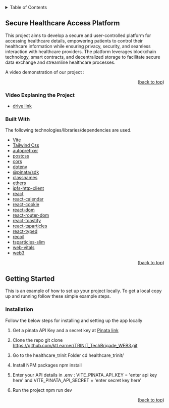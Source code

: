 <a name="readme-top"></a>

<!-- TABLE OF CONTENTS -->
<details>
  <summary>Table of Contents</summary>
  <ol>
    <li>
      <a href="#about-the-project">About</a>
      <ul>
        <li><a href="#built-with">Built With</a></li>
      </ul>
    </li>
    <li>
      <a href="#getting-started">Getting Started</a>
      <ul>
        <li><a href="#installation">Installation</a></li>
      </ul>
    </li>

  </ol>
</details>



<!-- ABOUT THE PROJECT -->
##  Secure Healthcare Access Platform



This project aims to develop a secure and user-controlled platform for accessing healthcare details, empowering patients to control their healthcare information while ensuring privacy, security, and seamless interaction with healthcare providers. The platform leverages blockchain technology, smart contracts, and decentralized storage to facilitate secure data exchange and streamline healthcare processes.

A video demonstration of our project : 

<p align="right">(<a href="#readme-top">back to top</a>)</p>

### Video Explaning the Project
- [drive link](https://drive.google.com/drive/folders/1S43WlQKL9wnVXQIzN-5oUjcZFvougJWI?usp=sharing)

### Built With

The following technologies/libraries/dependencies are used.

- [Vite](https://vitejs.dev/)
- [Tailwind Css](https://tailwindcss.com/)
- [autoprefixer](https://www.npmjs.com/package/autoprefixer)
- [postcss](https://www.npmjs.com/package/postcss)
- [cors](https://www.npmjs.com/package/dotenv)
- [dotenv](https://www.npmjs.com/package/dotenv)
- [@pinata/sdk](https://www.npmjs.com/package/@pinata/sdk)
- [classnames](https://www.npmjs.com/package/classnames)
- [ethers](https://www.npmjs.com/package/ethers)
- [ipfs-http-client](https://www.npmjs.com/package/ipfs-http-client)
- [react](https://www.npmjs.com/package/react)
- [react-calendar](https://www.npmjs.com/package/react-calendar)
- [react-cookie](https://www.npmjs.com/package/react-cookie)
- [react-dom](<https://www.npmjs.com/package/react-dom>)
- [react-router-dom](https://www.npmjs.com/package/react-router-dom)
- [react-toastify](https://www.npmjs.com/package/react-toastify)
- [react-tsparticles](https://www.npmjs.com/package/react-tsparticles)
- [react-typed](https://www.npmjs.com/package/react-typed)
- [recoil](https://www.npmjs.com/package/recoil)
- [tsparticles-slim](https://www.npmjs.com/package/tsparticles-slim)
- [web-vitals](https://www.npmjs.com/package/web-vitals)
- [web3](https://web3js.readthedocs.io/)

<p align="right">(<a href="#readme-top">back to top</a>)</p>


<!-- GETTING STARTED -->
## Getting Started

This is an example of how to set up your project locally.
To get a local copy up and running follow these simple example steps.



### Installation

Follow the below steps for installing and setting up the app locally

1. Get a pinata API Key and a secret key at [Pinata link](https://www.pinata.cloud/)

2. Clone the repo
   git clone https://github.com/ktLearner/TRINIT_TechBrigade_WEB3.git
   
3.  Go to the healthcare_trinit Folder
    cd healthcare_trinit/

4. Install NPM packages
   npm install
   
5. Enter your API details in .env :
   VITE_PINATA_API_KEY = 'enter api key here' and
   VITE_PINATA_API_SECRET = 'enter secret key here'
   
6. Run the project
   npm run dev 

<p align="right">(<a href="#readme-top">back to top</a>)</p>
